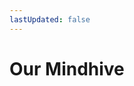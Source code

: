 ```yaml
---
lastUpdated: false
---
```


<script setup>
  import { VPTeamMembers } from 'vitepress/theme'

  const members = [
    {
      avatar: 'https://avatars.githubusercontent.com/u/74470787?v=4',
      name: 'Dave Mount',
      title: 'Atomic Alchemist',
      links: [
        { icon: 'x', link: 'https://x.com/DaveMountOnX'},
        { icon: 'substack', link: 'https://davemount.substack.com/'},
        { icon: 'linkedin', link: 'https://www.linkedin.com/in/davemount/'},
        { icon: 'github', link: 'https://github.com/blueisgreen'},
      ]
    },
    {
      avatar: 'https://avatars.githubusercontent.com/u/157925230?v=4',
      name: 'Zanzibar Nuhero',
      title: 'Atomic Hero',
      links: [
        { icon: 'x', link: 'https://x.com/ZanzibarNuclear'},
        { icon: 'substack', link: 'https://zanzisnuclearstack.substack.com/'},
        { icon: 'github', link: 'https://github.com/ZanzibarNuclear'},
      ]
    },
    ]
</script>
<style>
.libutton {
    display: flex;
    flex-direction: column;
    justify-content: center;
    padding: 7px;
    text-align: center;
    outline: none;
    text-decoration: none !important;
    color: #ffffff !important;
    width: 200px;
    height: 32px;
    border-radius: 16px;
    background-color: #0A66C2;
    font-family: "SF Pro Text", Helvetica, sans-serif;
  }
</style>

# Our Mindhive

<VPTeamMembers size="small" :members="members" />
